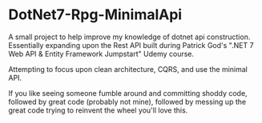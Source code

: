 # DotNet7-Rpg-MinimalApi

A small project to help improve my knowledge of dotnet api construction. 
Essentially expanding upon the Rest API built during Patrick God's ".NET 7 Web API & Entity Framework Jumpstart" Udemy course.

Attempting to focus upon clean architecture, CQRS, and use the minimal API.

If you like seeing someone fumble around and committing shoddy code, followed by great code (probably not mine), followed by messing up the great code trying to reinvent the wheel you'll love this. 

